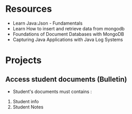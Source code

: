 # Resources


* Learn Java:Json - Fundamentals
* Learn How to insert and retrieve data from mongodb
* Foundations of Document Databases with MongoDB
* Capturing Java Applications with Java Log Systems

# Projects

## Access student documents (Bulletin)
* Student's documents must contains :
1) Student info
2) Student Notes
